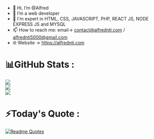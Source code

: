 - 👋 Hi, I’m @Alfred
- 👀 I’m a web developer
- 🌱 I'm expert in HTML, CSS, JAVASCRIPT, PHP, REACT JS, NODE EXPRESS JS and MYSQL
- 📫 How to reach me: email-> contact@alfrednti.com / alfrednti5000@gmail.com
- 🌐 Website -> https://alfrednti.com

<!---
Freddywhest/Freddywhest is a ✨ special ✨ repository because its `README.md` (this file) appears on your GitHub profile.
You can click the Preview link to take a look at your changes.
--->

# 📊GitHub Stats :
![](https://github-readme-stats.vercel.app/api?username=Freddywhest&theme=dracula&hide_border=true&include_all_commits=false&count_private=false)<br/>
![](https://github-readme-streak-stats.herokuapp.com/?user=Freddywhest&theme=dracula&hide_border=true)<br/>
![](https://github-readme-stats.vercel.app/api/top-langs/?username=Freddywhest&theme=dracula&hide_border=true&include_all_commits=false&count_private=false&layout=compact)

# ⚡️Today's Quote :
[![Readme Quotes](https://quotes-github-readme.vercel.app/api?type=horizontal&theme=dracula)](https://github.com/piyushsuthar/github-readme-quotes)
